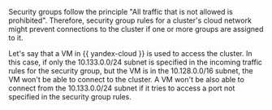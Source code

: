 Security groups follow the principle "All traffic that is not allowed is prohibited". Therefore, security group rules for a cluster's cloud network might prevent connections to the cluster if one or more groups are assigned to it.

Let's say that a VM in {{ yandex-cloud }} is used to access the cluster. In this case, if only the 10.133.0.0/24 subnet is specified in the incoming traffic rules for the security group, but the VM is in the 10.128.0.0/16 subnet, the VM won't be able to connect to the cluster. A VM won't be also able to connect from the 10.133.0.0/24 subnet if it tries to access a port not specified in the security group rules.

